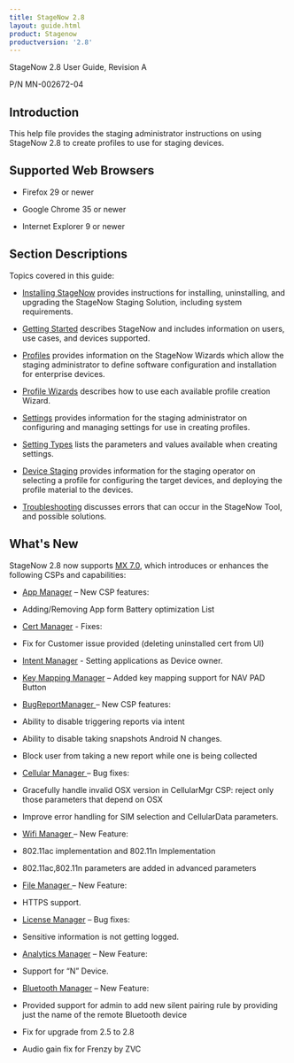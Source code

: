 ```yaml
---
title: StageNow 2.8
layout: guide.html
product: Stagenow
productversion: '2.8'
---
```


StageNow 2.8 User Guide, Revision A

P/N MN-002672-04

## Introduction
This help file provides the staging administrator instructions on using StageNow 2.8 to create profiles to use for staging devices.

## Supported Web Browsers

* Firefox 29 or newer

* Google Chrome 35 or newer 

* Internet Explorer 9 or newer

## Section Descriptions
Topics covered in this guide:

* [Installing StageNow](../installing) provides instructions for installing, uninstalling, and upgrading the StageNow Staging Solution, including system requirements.

* [Getting Started](../gettingstarted) describes StageNow and includes information on users, use cases, and devices supported.

* [Profiles](../stagingprofiles) provides information on the StageNow Wizards which allow the staging administrator to define software configuration and installation for enterprise devices.

* [Profile Wizards](../ProfileWizards) describes how to use each available profile creation Wizard.

* [Settings](../settingconfig) provides information for the staging administrator on configuring and managing settings for use in creating profiles.

* [Setting Types](../CSPreference) lists the parameters and values available when creating settings.

* [Device Staging](../stageclient) provides information for the staging operator on selecting a profile for configuring the target devices, and deploying the profile material to the devices.

* [Troubleshooting](../troubleshooting) discusses errors that can occur in the StageNow Tool, and possible solutions.

## What's New
StageNow 2.8 now supports [MX 7.0](../stagingprofiles/#mx6xselection), which introduces or enhances the following CSPs and capabilities:

* [App Manager](../csp/app) – New CSP features:
 * Adding/Removing App form Battery optimization List

* [Cert Manager](../csp/cert) - Fixes: 
 * Fix for Customer issue provided (deleting uninstalled cert from UI)

* [Intent Manager](../csp/intent) - Setting applications as Device owner.
* [Key Mapping Manager](../csp/keymap) – Added key mapping support for NAV PAD Button

* [BugReportManager ](../csp/bugreportmgr) – New CSP features:
 * Ability to disable triggering reports via intent
 * Ability to disable taking snapshots Android N changes.
 * Block user from taking a new report while one is being collected

* [Cellular Manager ](../csp/cellular) – Bug fixes:
 * Gracefully handle invalid OSX version in CellularMgr CSP: reject only those parameters  that depend on OSX
 * Improve error handling for SIM selection and CellularData parameters.

* [Wifi Manager ](../csp/wifi) – New Feature:
 * 802.11ac implementation and 802.11n Implementation
 * 802.11ac,802.11n parameters are added in advanced parameters

* [File Manager ](../csp/file) – New Feature:
 * HTTPS support.

* [License Manager](../csp/license) – Bug fixes:
 * Sensitive information is not getting logged.

* [Analytics Manager](../csp/analyticsmgr) – New Feature:
 * Support for “N” Device.

* [Bluetooth Manager](../csp/bluetoothmgr) – New Feature:
 * Provided support for admin to add new silent pairing rule by providing just the name of the remote Bluetooth device

* Fix for upgrade from 2.5 to 2.8
* Audio gain fix for Frenzy by ZVC
